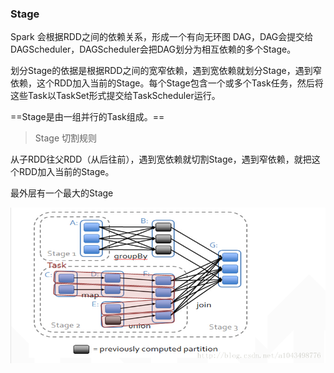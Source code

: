 ### Stage

Spark 会根据RDD之间的依赖关系，形成一个有向无环图 DAG，DAG会提交给 DAGScheduler，DAGScheduler会把DAG划分为相互依赖的多个Stage。

划分Stage的依据是根据RDD之间的宽窄依赖，遇到宽依赖就划分Stage，遇到窄依赖，这个RDD加入当前的Stage。每个Stage包含一个或多个Task任务，然后将这些Task以TaskSet形式提交给TaskScheduler运行。

==Stage是由一组并行的Task组成。==

> Stage 切割规则

从子RDD往父RDD（从后往前），遇到宽依赖就切割Stage，遇到窄依赖，就把这个RDD加入当前的Stage。

最外层有一个最大的Stage

![](../图片资料/20170206094636482.png)